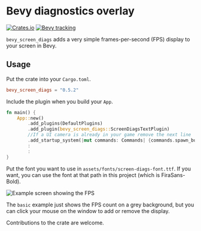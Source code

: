 # Bevy diagnostics overlay

[![Crates.io](https://img.shields.io/crates/v/bevy_screen_diags)](https://crates.io/crates/bevy_screen_diags)
[![Bevy tracking](https://img.shields.io/badge/Bevy%20tracking-released%20version-lightblue)](https://github.com/bevyengine/bevy/blob/main/docs/plugins_guidelines.md#main-branch-tracking)

`bevy_screen_diags` adds a very simple frames-per-second (FPS) display to your screen in Bevy.

## Usage

Put the crate into your `Cargo.toml`.

```toml
bevy_screen_diags = "0.5.2"
```

Include the plugin when you build your `App`.

```rust
fn main() {
    App::new()
        .add_plugins(DefaultPlugins)
        .add_plugin(bevy_screen_diags::ScreenDiagsTextPlugin)
        //If a UI camera is already in your game remove the next line
        .add_startup_system(|mut commands: Commands| {commands.spawn_bundle(UiCameraBundle::default());})
        :
        :
}
```

Put the font you want to use in `assets/fonts/screen-diags-font.ttf`. If you want, you can use
the font at that path in this project (which is FiraSans-Bold).

![Example screen showing the FPS](docs/fps.png)

The `basic` example just shows the FPS count on a grey background, but you can click your mouse on
the window to add or remove the display.

Contributions to the crate are welcome.

